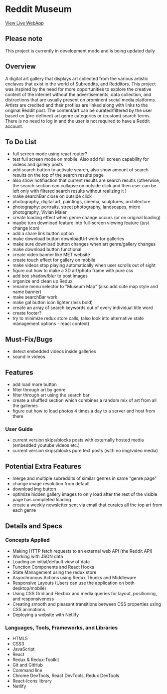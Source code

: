 # Reddit Museum

[View Live WebApp](https://redditmuseum.netlify.app/)

## Please note

This project is currently in development mode and is being updated daily 

## Overview

A digital art gallery that displays art collected from the various artistic enclaves that exist in the world of Subreddits, and Redditors. This project was inspired by the need for more opportunities to explore the creative content of the internet without the advertisements, data collection, and distractions that are usually present on prominent social media platforms. Artists are credited and their profiles are linked along with links to the original Reddit post. The content/art can be curated/filtered by the user based on (pre-defined) art genre categories or (custom) search terms. There is no need to log in and the user is not required to have a Reddit account.

## To Do List

- full screen mode using react router?
- test full screen mode on mobile. Also add full screen capability for videos and gallery posts
- add search button to activate search, also show amount of search results on the top of the search results page
- also show notifiaction that current results are search resutls (otherwise, the search section can collapse on outside click and then user can be left only with filtered search results without realizing it )
- make searchBar close on outside click
- photography, digital art, paintings, cinema, sculptures, architecture
- photography: portraits, street photography, landscapes, micro photography, Vivian Maier
- create loading effect when genre change occurs (or on original loading)
- maybe turn download feature into full-screen viewing feature (just change icon)
- add a share link button option
- make download button downloadUrl work for galleries
- make sure download button changes when art genre/gallery changes
- make download button functional
- create video banner like MET website
- create touch effect for gallery on mobile
- make videos stop playing automatically when user scrolls out of sight
- figure out how to make a 3D art/photo frame with pure css
- add box shadow/blur to post images
- organize and clean up Redux
- rename menu selector to "Museum Map" (also add cute map style and name banner)
- make searchBar work
- make gal button icon lighter (less bold)
- create an array of search keywords out of every individual title word
- create footer?
- try to minimize redux store calls, (also look into alternative state management options - react context)

## Must-Fix/Bugs

- detect embedded videos inside galleries
- sound in videos

## Features

- add load more button
- filter through art by genre
- filter through art using the search bar
- create a shuffled section which combines a random mix of art from all the galleries
- figure out how to load photos 4 times a day to a server and host from there

### User Guide

- current version skips/blocks posts with externally hosted media (embedded youtube videos etc.)
- current version skips/blocks pure text posts (with no img/video media)

## Potential Extra Features

- merge and multiple subreddits of similar genres in same "genre page"
- change image resolution from default
- download img button
- optimize hidden gallery images to only load after the rest of the visible page has completed loading
- create a weekly newsletter sent via email that curates all the top art from each genre

## Details and Specs

### Concepts Applied

- Making HTTP fetch requests to an external web API (the Reddit API)
- Working with JSON data
- Loading an initial/default view of data
- Function Components and React Hooks
- State Management using the redux store
- Asynchronous Actions using Redux Thunks and Middleware
- Responsive Layouts (Users can use the application on both desktop/mobile)
- Using CSS Grid and Flexbox and media queries for layout, positioning, and responsiveness
- Creating smooth and pleasant transitions between CSS properties using CSS animations
- Deploying a website with Netlify

### Languages, Tools, Frameworks, and Libraries

- HTML5
- CSS3
- JavaScript
- React
- Redux & Redux-Toolkit
- Git and GitHub
- Command line
- Chrome DevTools, React DevTools, Redux DevTools
- React-Icons library
- Netlify
